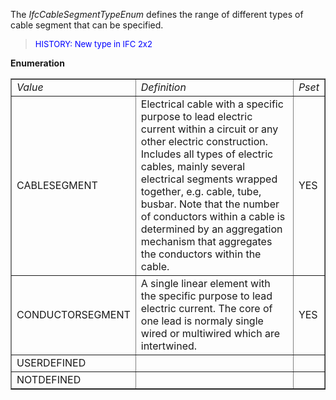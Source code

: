 The _IfcCableSegmentTypeEnum_ defines the range of different types of cable segment that can be specified.

> <font color="#0000FF" size="-1"> HISTORY: New type in IFC
		  2x2</font>
> 


**Enumeration**

<table border="1"> 
		<tr> 
		  <td><i>Value</i></td> 
		  <td><i>Definition</i></td> 
		  <td><i>Pset</i></td> 
		</tr> 
		<tr> 
		  <td>CABLESEGMENT</td> 
		  <td>Electrical cable with a specific purpose to lead electric current
			 within a circuit or any other electric construction. Includes all types of
			 electric cables, mainly several electrical segments wrapped together, e.g.
			 cable, tube, busbar. Note that the number of conductors within a cable is
			 determined by an aggregation mechanism that aggregates the conductors within
			 the cable.</td> 
		  <td>YES</td> 
		</tr> 
		<tr> 
		  <td>CONDUCTORSEGMENT</td> 
		  <td>A single linear element with the specific purpose to lead electric
			 current. The core of one lead is normaly single wired or multiwired which are
			 intertwined.</td> 
		  <td>YES</td> 
		</tr> 
		<tr> 
		  <td>USERDEFINED</td> 
		  <td></td> 
		  <td></td> 
		</tr> 
		<tr> 
		  <td>NOTDEFINED</td> 
		  <td></td> 
		  <td></td> 
		</tr> 
	 </table>